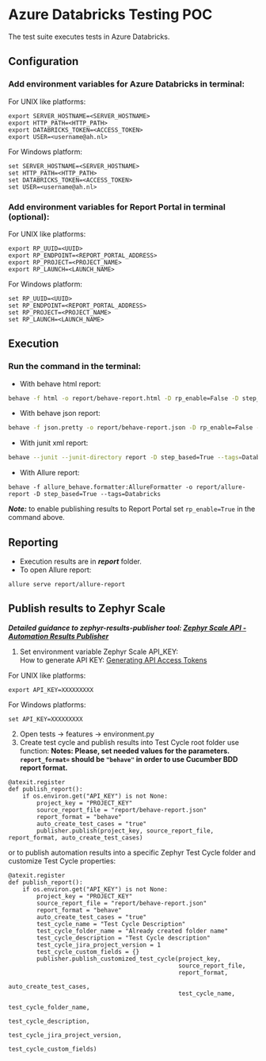 # Azure Databricks Testing POC

The test suite executes tests in Azure Databricks.

## Configuration

### Add environment variables for Azure Databricks in terminal:

For UNIX like platforms:
```
export SERVER_HOSTNAME=<SERVER_HOSTNAME>
export HTTP_PATH=<HTTP_PATH>
export DATABRICKS_TOKEN=<ACCESS_TOKEN>
export USER=<username@ah.nl>
```

For Windows platform:
```
set SERVER_HOSTNAME=<SERVER_HOSTNAME>
set HTTP_PATH=<HTTP_PATH>
set DATABRICKS_TOKEN=<ACCESS_TOKEN>
set USER=<username@ah.nl>
```

### Add environment variables for Report Portal in terminal (optional):

For UNIX like platforms:
```
export RP_UUID=<UUID>
export RP_ENDPOINT=<REPORT_PORTAL_ADDRESS>
export RP_PROJECT=<PROJECT_NAME>
export RP_LAUNCH=<LAUNCH_NAME>
```

For Windows platform:
```
set RP_UUID=<UUID>
set RP_ENDPOINT=<REPORT_PORTAL_ADDRESS>
set RP_PROJECT=<PROJECT_NAME>
set RP_LAUNCH=<LAUNCH_NAME>
```

## Execution
### Run the command in the terminal:

* With behave html report:
```bash 
behave -f html -o report/behave-report.html -D rp_enable=False -D step_based=True --tags=Databricks
```

* With behave json report:
```bash 
behave -f json.pretty -o report/behave-report.json -D rp_enable=False -D step_based=True --tags=Databricks
```

* With junit xml report:
```bash 
behave --junit --junit-directory report -D step_based=True --tags=Databricks
```

* With Allure report:
```
behave -f allure_behave.formatter:AllureFormatter -o report/allure-report -D step_based=True --tags=Databricks  
```

***Note:*** to enable publishing results to Report Portal set ```rp_enable=True``` in the command above.

## Reporting
* Execution results are in ***report*** folder.  
* To open Allure report: 
```
allure serve report/allure-report
```

## Publish results to Zephyr Scale

***Detailed guidance to zephyr-results-publisher tool: [Zephyr Scale API - Automation Results Publisher](https://pypi.org/project/zephyr-results-publisher/)***

1. Set environment variable Zephyr Scale API_KEY:  
How to generate API KEY: [Generating API Access Tokens](https://support.smartbear.com/zephyr-scale-cloud/docs/rest-api/generating-api-access-tokens.html)  

For UNIX like platforms:
```
export API_KEY=XXXXXXXXX
```

For Windows platforms:
```
set API_KEY=XXXXXXXXX
```

2. Open tests -> features -> environment.py
3. Create test cycle and publish results into Test Cycle root folder use function:
**Notes: Please, set needed values for the parameters. ```report_format=``` should be ```"behave"``` in order to use Cucumber BDD report format.** 

```
@atexit.register
def publish_report():
    if os.environ.get("API_KEY") is not None:
        project_key = "PROJECT_KEY"
        source_report_file = "report/behave-report.json"
        report_format = "behave"
        auto_create_test_cases = "true"
        publisher.publish(project_key, source_report_file, report_format, auto_create_test_cases)
```
or to publish automation results into a specific Zephyr Test Cycle folder and customize Test Cycle properties:
```
@atexit.register
def publish_report():
    if os.environ.get("API_KEY") is not None:
        project_key = "PROJECT_KEY"
        source_report_file = "report/behave-report.json"
        report_format = "behave"
        auto_create_test_cases = "true"
        test_cycle_name = "Test Cycle Description"
        test_cycle_folder_name = "Already created folder name"
        test_cycle_description = "Test Cycle description"
        test_cycle_jira_project_version = 1
        test_cycle_custom_fields = {}
        publisher.publish_customized_test_cycle(project_key,
                                                source_report_file,
                                                report_format,
                                                auto_create_test_cases,
                                                test_cycle_name,
                                                test_cycle_folder_name,
                                                test_cycle_description,
                                                test_cycle_jira_project_version,
                                                test_cycle_custom_fields)
```

